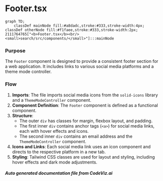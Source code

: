 # Footer.tsx

```mermaid
graph TD;
    classDef mainNode fill:#a8dadc,stroke:#333,stroke-width:4px;
classDef otherNode fill:#f1faee,stroke:#333,stroke-width:2px;
2111764765["<b>Footer.tsx</b><br/><small>search/src/components/</small>"]:::mainNode

```
### Purpose
The `Footer` component is designed to provide a consistent footer section for a web application. It includes links to various social media platforms and a theme mode controller.

### Flow
1. **Imports**: The file imports social media icons from the `solid-icons` library and a `ThemeModeController` component.
2. **Component Definition**: The `Footer` component is defined as a functional component.
3. **Structure**:
   - The outer `div` has classes for margin, flexbox layout, and padding.
   - The first inner `div` contains anchor tags (`<a>`) for social media links, each with hover effects and icons.
   - The second inner `div` contains an email address and the `ThemeModeController` component.
4. **Icons and Links**: Each social media link uses an icon component and directs to the respective platform in a new tab.
5. **Styling**: Tailwind CSS classes are used for layout and styling, including hover effects and dark mode adjustments.

##### Auto generated documentation file from CodeViz.ai

